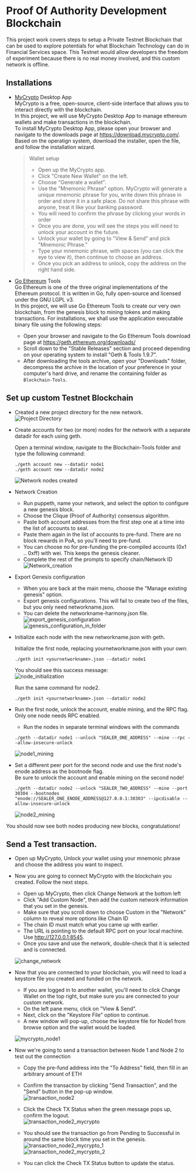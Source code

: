 # Proof Of Authority Development Blockchain
This project work covers steps to setup a Private Testnet Blockchain that can be used to explore potentials for what Blockchain Technology can do in Financial Services space. This Testnet would allow developers the freedom of experiment because there is no real money involved, and this custom network is offline.

## Installations
- [MyCrypto](https://www.mycrypto.com/) Desktop App  
MyCrypto is a free, open-source, client-side interface that allows you to interact directly with the blockchain.  
In this project, we will use MyCrypto Desktop App to manage ethereum wallets and make transactions in the blockchain.  
To install MyCrypto Desktop App, please open your browser and navigate to the downloads page at https://download.mycrypto.com/.  
Based on the operatign system, download the installer, open the file, and follow the installation wizard.
    > Wallet setup
    > * Open up the MyCrypto app.
    > * Click "Create New Wallet" on the left.
    > * Choose "Generate a wallet".
    > * Use the "Mnemonic Phrase" option. MyCrypto will generate a unique mnemonic phrase for you, write down this phrase in order and store it in a safe place. Do not share this phrase with anyone, treat it like your banking password.
    > * You will need to confirm the phrase by clicking your words in order
    > * Once you are done, you will see the steps you will need to unlock your account in the future.
    > * Unlock your wallet by going to "View & Send" and pick "Mnemonic Phrase."
    > * Type your mnemonic phrase, with spaces (you can click the eye to view it), then continue to choose an address.
    > * Once you pick an address to unlock, copy the address on the right hand side.



- [Go Ethereum](https://geth.ethereum.org/) Tools  
Go Ethereum is one of the three original implementations of the Ethereum protocol. It is written in Go, fully open-source and licensed under the GNU LGPL v3.  
In this project, we will use Go Ethereum Tools to create our very own blockchain, from the genesis block to mining tokens and making transactions.
For installations, we shall use the application executable binary file using the following steps:  
  * Open your browser and navigate to the Go Ethereum Tools download page at https://geth.ethereum.org/downloads/
  * Scroll down to the "Stable Releases" section and proceed depending on your operating system to install "Geth & Tools 1.9.7".
  * After downloading the tools archive, open your "Downloads" folder, decompress the archive in the location of your preference in your computer's hard drive, and rename the containing folder as `Blockchain-Tools`.


## Set up custom Testnet Blockchain 

- Created a new project directory for the new network.  
![Project Directory](Screenshots/Project_Directory.png)

- Create accounts for two (or more) nodes for the network with a separate datadir for each using geth. 

  Open a terminal window, navigate to the Blockchain-Tools folder and type the following command:
  ```
  ./geth account new --datadir node1
  ./geth account new --datadir node2
  ``` 
  ![Network nodes created](Screenshots/Network_nodes_created.png)


- Network Creation
  * Run puppeth, name your network, and select the option to configure a new genesis block.
  * Choose the Clique (Proof of Authority) consensus algorithm.  
  * Paste both account addresses from the first step one at a time into the list of accounts to seal.  
  * Paste them again in the list of accounts to pre-fund. There are no block rewards in PoA, so you'll need to pre-fund.  
  * You can choose no for pre-funding the pre-compiled accounts (0x1 .. 0xff) with wei. This keeps the genesis cleaner.  
  * Complete the rest of the prompts to specify chain/Network ID  
  ![Network_creation](Screenshots/Network_creation.png)


- Export Genesis configuration

    * When you are back at the main menu, choose the "Manage existing genesis" option.  
    * Export genesis configurations. This will fail to create two of the files, but you only need networkname.json. 
    * You can delete the networkname-harmony.json file.  
    ![export_genesis_configuration](Screenshots/export_genesis_configuration.png)  
    ![genesis_configuration_in_folder](Screenshots/genesis_configuration_in_folder.png)




- Initialize each node with the new networkname.json with geth.  

  Initialize the first node, replacing yournetworkname.json with your own:
  
  `./geth init <yournetworkname>.json --datadir node1`

  You should see this success message:  
  ![node_initialization](Screenshots/node_initialization.png)

  Run the same command for node2.

  `./geth init <yournetworkname>.json --datadir node2`



- Run the first node, unlock the account, enable mining, and the RPC flag. Only one node needs RPC enabled.  
  * Run the nodes in separate terminal windows with the commands

  `./geth --datadir node1 --unlock "SEALER_ONE_ADDRESS" --mine --rpc --allow-insecure-unlock`

  ![node1_mining](Screenshots/node1_mining.png)
  


- Set a different peer port for the second node and use the first node's enode address as the bootnode flag.  
  Be sure to unlock the account and enable mining on the second node!

  `./geth --datadir node2 --unlock "SEALER_TWO_ADDRESS" --mine --port 30304 --bootnodes "enode://SEALER_ONE_ENODE_ADDRESS@127.0.0.1:30303" --ipcdisable --allow-insecure-unlock`

  ![node2_mining](Screenshots/node2_mining.png)


You should now see both nodes producing new blocks, congratulations!  


## Send a Test transaction.

- Open up MyCrypto, Unlock your wallet using your mnemonic phrase and choose the address you want to inspect.

- Now you are going to connect MyCrypto with the blockchain you created. Follow the next steps.

  * Open up MyCrypto, then click Change Network at the bottom left
  * Click "Add Custom Node", then add the custom network information that you set in the genesis.
  * Make sure that you scroll down to choose Custom in the "Network" column to reveal more options like Chain ID
  * The chain ID must match what you came up with earlier.
  * The URL is pointing to the default RPC port on your local machine. Use http://127.0.0.1:8545.
  * Once you save and use the network, double-check that it is selected and is connected.

  ![change_network](Screenshots/change_network.png)

- Now that you are connected to your blockchain, you will need to load a keystore file you created and funded on the network.
  * If you are logged in to another wallet, you'll need to click Change Wallet on the top right, but make sure you are connected to your custom network.
  * On the left pane menu, click on "View & Send".
  * Next, click on the "Keystore File" option to continue.
  * A new window will pop-up, choose the keystore file for Node1 from browse option and the wallet would be loaded.

  ![mycrypto_node1](Screenshots/mycrypto_node1.png)

- Now we're going to send a transaction between Node 1 and Node 2 to test out the connection

  * Copy the pre-fund address into the "To Address" field, then fill in an arbitrary amount of ETH
  * Confirm the transaction by clicking "Send Transaction", and the "Send" button in the pop-up window.  
  ![transaction_node2](Screenshots/transaction_node2.png)
  * Click the Check TX Status when the green message pops up, confirm the logout.  
  ![transaction_node2_mycrypto](Screenshots/transaction_node2_mycrypto.png)
  * You should see the transaction go from Pending to Successful in around the same block time you set in the genesis.  
   ![transaction_node2_mycrypto_1](Screenshots/transaction_node2_mycrypto_1.png)  
   ![transaction_node2_mycrypto_2](Screenshots/transaction_node2_mycrypto_2.png)

  * You can click the Check TX Status button to update the status.

  
  
  